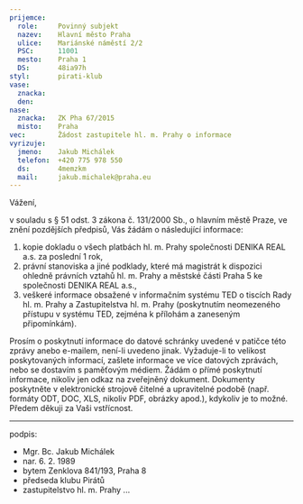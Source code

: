 ```yaml
---
prijemce: 
  role:     Povinný subjekt
  nazev:    Hlavní město Praha
  ulice:    Mariánské náměstí 2/2
  PSC:      11001
  mesto:    Praha 1
  DS:       48ia97h
styl:       pirati-klub
vase:
  znacka:   
  den:
nase:
  znacka:   ZK Pha 67/2015
  misto:    Praha
vec:        Žádost zastupitele hl. m. Prahy o informace
vyrizuje:   
  jmeno:    Jakub Michálek
  telefon:  +420 775 978 550
  ds:       4memzkm
  mail:     jakub.michalek@praha.eu
---
```


Vážení,

v souladu s § 51 odst. 3 zákona č. 131/2000 Sb., o hlavním městě Praze, ve znění pozdějších předpisů, Vás žádám o následující informace:

1. kopie dokladu o všech platbách hl. m. Prahy společnosti DENIKA REAL a.s. za poslední 1 rok,
2. právní stanoviska a jiné podklady, které má magistrát k dispozici ohledně 
   právních vztahů hl. m. Prahy a městské části Praha 5 ke společnosti DENIKA REAL a.s.,
3. veškeré informace obsažené v informačním systému TED o tiscích Rady hl. m. 
   Prahy a Zastupitelstva hl. m. Prahy (poskytnutím neomezeného 
   přístupu v systému TED, zejména k přílohám a zaneseným připomínkám).

Prosím o poskytnutí informace do datové schránky uvedené v patičce této zprávy
anebo e-mailem, není-li uvedeno jinak. Vyžaduje-li to velikost poskytovaných informací, zašlete informace ve více datových zprávách, nebo se dostavím s paměťovým médiem. Žádám o přímé poskytnutí informace, nikoliv jen odkaz na zveřejněný dokument. Dokumenty poskytněte v elektronické strojově čitelné a upravitelné podobě (např. formáty ODT, DOC, XLS, nikoliv PDF, obrázky apod.), kdykoliv je to možné. Předem děkuji za Vaši vstřícnost.

---
podpis: 
  - Mgr. Bc. Jakub Michálek
  - nar. 6. 2. 1989
  - bytem Zenklova 841/193, Praha 8
  - předseda klubu Pirátů
  - zastupitelstvo hl. m. Prahy
...
